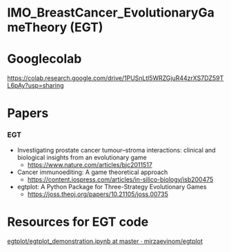 # IMO_BreastCancer_EvolutionaryGameTheory (EGT)



# Googlecolab 
https://colab.research.google.com/drive/1PUSnLtl5WRZGjuR44zrXS7DZ59TL6pAy?usp=sharing

# Papers
### EGT
- Investigating prostate cancer tumour–stroma interactions: clinical and biological insights from an evolutionary game
  - https://www.nature.com/articles/bjc2011517
- Cancer immunoediting: A game theoretical approach
  - https://content.iospress.com/articles/in-silico-biology/isb200475
- egtplot: A Python Package for Three-Strategy Evolutionary Games
  - https://joss.theoj.org/papers/10.21105/joss.00735

# Resources for EGT code
[egtplot/egtplot_demonstration.ipynb at master · mirzaevinom/egtplot](https://github.com/mirzaevinom/egtplot/blob/master/egtplot_demonstration.ipynb)


